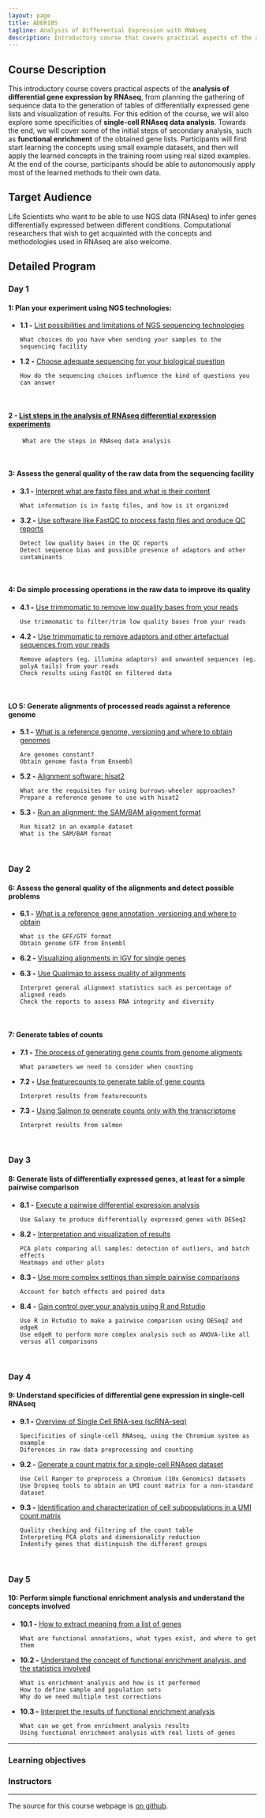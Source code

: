 ```yaml
---
layout: page
title: ADER18S
tagline: Analysis of Differential Expression with RNAseq
description: Introductory course that covers practical aspects of the analysis of differential gene expression by RNAseq
---
```

[](assets/IGV_visualization.jpg)

## Course Description
This introductory course covers practical aspects of the **analysis of differential gene expression by RNAseq**, from planning the gathering of sequence data to the generation of tables of differentially expressed gene lists and visualization of results. For this edition of the course, we will also explore some specificities of **single-cell RNAseq data analysis**. Towards the end, we will cover some of the initial steps of secondary analysis, such as **functional enrichment** of the obtained gene lists. Participants will first start learning the concepts using small example datasets, and then will apply the learned concepts in the training room using real sized examples. At the end of the course, participants should be able to autonomously apply most of the learned methods to their own data. 


## Target Audience
Life Scientists who want to be able to use NGS data (RNAseq) to infer genes differentially expressed between different conditions. Computational researchers that wish to get acquainted with the concepts and methodologies used in RNAseq are also welcome.

## Detailed Program

### Day 1

#### 1: Plan your experiment using NGS technologies:
+ **1.1 -** [List possibilities and limitations of NGS sequencing technologies](pages/L01_L02.md#LO1)

      What choices do you have when sending your samples to the sequencing facility

+ **1.2 -** [Choose adequate sequencing for your biological question](pages/L01_L02.md#LO1)

      How do the sequencing choices influence the kind of questions you can answer
</br>

#### 2 - [List steps in the analysis of RNAseq differential expression experiments](pages/L01_L02.md#LO2) 
        What are the steps in RNAseq data analysis
</br>

#### 3: Assess the general quality of the raw data from the sequencing facility
+ **3.1 -** [Interpret what are fastq files and what is their content](pages/L03.md#LO3.1)
		    
      What information is in fastq files, and how is it organized
    
+ **3.2 -** [Use software like FastQC to process fastq files and produce QC reports](pages/L03.md#LO3.2)
		    
      Detect low quality bases in the QC reports  
      Detect sequence bias and possible presence of adaptors and other contaminants
</br>

#### 4: Do simple processing operations in the raw data to improve its quality
+ **4.1 -** [Use  trimmomatic to remove low quality bases from your reads](pages/L04.md#LO4.1)
		    
      Use trimmomatic to filter/trim low quality bases from your reads

+ **4.2 -** [Use trimmomatic to remove adaptors and other artefactual sequences from your reads](pages/L04.md#LO4.2)
		
      Remove adaptors (eg. illumina adaptors) and unwanted sequences (eg. polyA tails) from your reads
      Check results using FastQC on filtered data
</br>

#### LO 5: Generate alignments of processed reads against a reference genome
+ **5.1 -** [What is a reference genome, versioning and where to obtain genomes](pages/L05.md#LO5.1)
		
      Are genomes constant?
      Obtain genome fasta from Ensembl
       
+ **5.2 -** [Alignment software: hisat2](pages/L05.md#LO5.2)
		  
      What are the requisites for using burrows-wheeler approaches?
      Prepare a reference genome to use with hisat2
      
+ **5.3 -** [Run an alignment: the SAM/BAM alignment format](pages/L05.md#LO5.3)
		
      Run hisat2 in an example dataset
      What is the SAM/BAM format
</br>

### Day 2

#### 6: Assess the general quality of the alignments and detect possible problems
+ **6.1 -** [What is a reference gene annotation, versioning and where to obtain](pages/L06.md#LO6.1)
		  
      What is the GFF/GTF format
      Obtain genome GTF from Ensembl

+ **6.2 -** [Visualizing alignments in IGV for single genes](pages/L06.md#LO6.2)

+ **6.3 -** [Use Qualimap to assess quality of alignments](pages/L06.md#LO6.3)
		
      Interpret general alignment statistics such as percentage of aligned reads
      Check the reports to assess RNA integrity and diversity
</br>

#### 7: Generate tables of counts
+ **7.1 -** [The process of generating gene counts from genome aligments](pages/L07.md#LO7.1)
		
      What parameters we need to consider when counting

+ **7.2 -** [Use featurecounts to generate table of gene counts](pages/L07.md#LO7.2)
		  
      Interpret results from featurecounts
      
+ **7.3 -** [Using Salmon to generate counts only with the transcriptome](pages/L07.md#LO7.3)
		
      Interpret results from salmon
</br>

### Day 3
#### 8: Generate lists of differentially expressed genes, at least for a simple pairwise comparison
+ **8.1 -** [Execute a pairwise differential expression analysis](pages/L08.md#LO8.1)
		  
      Use Galaxy to produce differentially expressed genes with DESeq2

+ **8.2 -** [Interpretation and visualization of results](pages/L08.md#LO8.2)
		  
      PCA plots comparing all samples: detection of outliers, and batch effects
      Heatmaps and other plots

+ **8.3 -** [Use more complex settings than simple pairwise comparisons](pages/L08.md#LO8.3)
      
      Account for batch effects and paired data

+ **8.4 -** [Gain control over your analysis using R and Rstudio](pages/L08.md#LO8.4)
		  
      Use R in Rstudio to make a pairwise comparison using DESeq2 and edgeR
      Use edgeR to perform more complex analysis such as ANOVA-like all versus all comparisons
</br>

### Day 4
#### 9: Understand specificies of differential gene expression in single-cell RNAseq
+ **9.1 -** [Overview of Single Cell RNA-seq (scRNA-seq)](pages/L09.md#LO9.1)
		  
      Specificities of single-cell RNAseq, using the Chromium system as example
      Diferences in raw data preprocessing and counting

+ **9.2 -** [Generate a count matrix for a single-cell RNAseq dataset](pages/L09.md#LO9.2)
		
      Use Cell Ranger to preprocess a Chromium (10x Genomics) datasets
      Use Dropseq tools to obtain an UMI count matrix for a non-standard dataset

+ **9.3 -** [Identification and characterization of cell subpopulations in a UMI count matrix](pages/L09.md#LO9.3)
		
      Quality checking and filtering of the count table
      Interpreting PCA plots and dimensionality reduction
      Indentify genes that distinguish the different groups
</br>

### Day 5 
#### 10: Perform simple functional enrichment analysis and understand the concepts involved
+ **10.1 -** [How to extract meaning from a list of genes](pages/L10.md#LO10.1)

      What are functional annotations, what types exist, and where to get them

+ **10.2 -** [Understand the concept of functional enrichment analysis, and the statistics involved](pages/L10.md#LO10.2)
		
      What is enrichment analysis and how is it performed
      How to define sample and population sets
      Why do we need multiple test corrections

+ **10.3 -** [Interpret the results of functional enrichment analysis](pages/L10.md#LO10.3)
		  
      What can we get from enrichment analysis results
      Using functional enrichment analysis with real lists of genes

---

### Learning objectives

### Instructors
---

The source for this course webpage is [on github](https://github.com/GTPB/Web_course_template).

